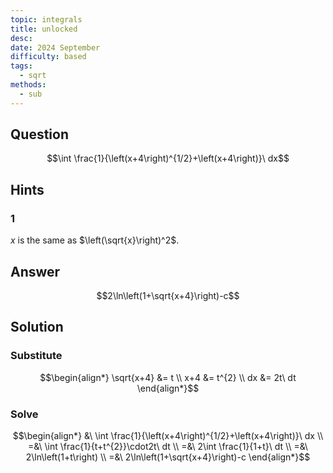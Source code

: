 ```yaml
---
topic: integrals
title: unlocked
desc: 
date: 2024 September
difficulty: based
tags:
  - sqrt
methods:
  - sub
---
```



## Question
```math
\int \frac{1}{\left(x+4\right)^{1/2}+\left(x+4\right)}\ dx
```


## Hints

### 1
$x$ is the same as $\left(\sqrt{x}\right)^2$.


## Answer
```math
2\ln\left(1+\sqrt{x+4}\right)-c
```


## Solution

### Substitute
```math
\begin{align*}
  \sqrt{x+4} &= t
  \\ x+4 &= t^{2}
  \\ dx &= 2t\ dt
\end{align*}
```

### Solve
```math
\begin{align*}
  &\ \int \frac{1}{\left(x+4\right)^{1/2}+\left(x+4\right)}\ dx
  \\ =&\ \int \frac{1}{t+t^{2}}\cdot2t\ dt
  \\ =&\ 2\int \frac{1}{1+t}\ dt
  \\ =&\ 2\ln\left(1+t\right)
  \\ =&\ 2\ln\left(1+\sqrt{x+4}\right)-c
\end{align*}
```
